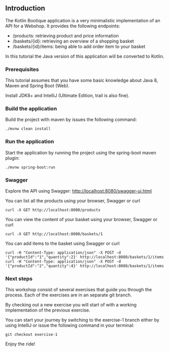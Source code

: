 ## Introduction

The Kotlin Bootique application is a very minimalistic implementation of an API for a Webshop. It provides the following endpoints:

- /products: retrieving product and price information
- /baskets/{id}: retrieving an overview of a shopping basket
- /baskets/{id}/items: being able to add order item to your basket

In this tutorial the Java version of this application will be converted to Kotlin. 

### Prerequisites

This tutorial assumes that you have some basic knowledge about Java 8, Maven and Spring Boot (Web).

Install JDK8+ and IntelliJ (Ultimate Edition, trail is also fine).


### Build the application

Build the project with maven by issues the following command:

```
./mvnw clean install
```

### Run the application

Start the application by running the project using the spring-boot maven plugin:

```
./mvnw spring-boot:run
```

### Swagger

Explore the API using Swagger: [http://localhost:8080/swagger-ui.html](http://localhost:8080/swagger-ui.html)


You can list all the products using your browser, Swagger or curl

```                                                                                                                                                                                                                                                                                                                                                            
curl -X GET http://localhost:8080/products
```

You can view the content of your basket using your browser, Swagger or curl

```                                                                                                                                                                                                                                                                                                                                                            
curl -X GET http://localhost:8080/baskets/1
```

You can add items to the basket using Swagger or curl

```                                                                                                                                                                                                                                                                                                                                                            
curl -H "Content-Type: application/json" -X POST -d '{"productId":"1","quantity":2}' http://localhost:8080/baskets/1/items
curl -H "Content-Type: application/json" -X POST -d '{"productId":"2","quantity":4}' http://localhost:8080/baskets/1/items
```

### Next steps

This workshop consist of several exercises that guide you through the process. Each of the exercises are in an separate git branch. 

By checking out a new exercise you will start of with a working implementation of the previous exercise.

You can start your journey by switching to the exercise-1 branch either by using IntelliJ or issue the following command in your terminal:

```
git checkout exercise-1
```

Enjoy the ride!